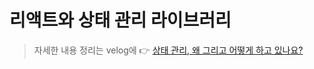 # 리액트와 상태 관리 라이브러리

> 자세한 내용 정리는 velog에 👉 [상태 관리, 왜 그리고 어떻게 하고 있나요?](https://velog.io/@55555-jyeon/state-menage-libraries)
